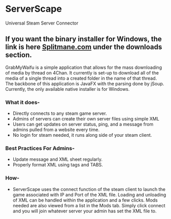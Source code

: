 # ServerScape
Universal Steam Server Connector

## If you want the binary installer for Windows, the link is here [Splitmane.com](http://splitmane.com) under the downloads section.
GrabMyWaifu is a simple application that allows for the mass downloading of media by thread on 4Chan.  It currently is set-up to download all of the media of a single thread into a created folder in the name of that thread.  The backbone of this application is JavaFX with the parsing done by jSoup.  Currently, the only available native installer is for Windows.  

### What it does-

  * Directly connects to any steam game server.
  * Admins of servers can create their own server files using simple XML
  * Users can get updates on server status, ping, and a message from admins pulled from a website every time.  
  * No login for steam needed, it runs along side of your steam client.

### Best Practices For Admins- 
 * Update message and XML sheet regularly.
 * Properly format XML using tags and TABS.
  
### How-
 * ServerScape uses the connect function of the steam client to launch the game associated with IP and Port of the XML file.  Loading and unloading of XML can be handled within the application and a few clicks.  Mods needed are also viewed from a list in the Mods tab.  Simply click connect and you will join whatever server your admin has set the XML file to.
